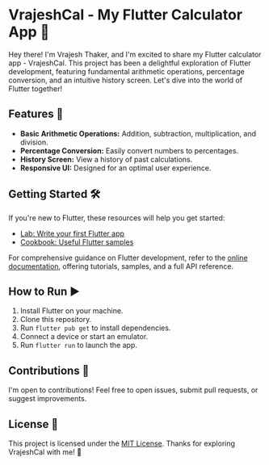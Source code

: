 # VrajeshCal - My Flutter Calculator App 🧮

Hey there! I'm Vrajesh Thaker, and I'm excited to share my Flutter calculator app - VrajeshCal. This project has been a delightful exploration of Flutter development, featuring fundamental arithmetic operations, percentage conversion, and an intuitive history screen. Let's dive into the world of Flutter together!

## Features 🚀

- **Basic Arithmetic Operations:** Addition, subtraction, multiplication, and division.
- **Percentage Conversion:** Easily convert numbers to percentages.
- **History Screen:** View a history of past calculations.
- **Responsive UI:** Designed for an optimal user experience.

## Getting Started 🛠️

If you're new to Flutter, these resources will help you get started:

- [Lab: Write your first Flutter app](https://docs.flutter.dev/get-started/codelab)
- [Cookbook: Useful Flutter samples](https://docs.flutter.dev/cookbook)

For comprehensive guidance on Flutter development, refer to the [online documentation](https://docs.flutter.dev/), offering tutorials, samples, and a full API reference.

## How to Run ▶️

1. Install Flutter on your machine.
2. Clone this repository.
3. Run `flutter pub get` to install dependencies.
4. Connect a device or start an emulator.
5. Run `flutter run` to launch the app.

## Contributions 🤝

I'm open to contributions! Feel free to open issues, submit pull requests, or suggest improvements.

## License 📜

This project is licensed under the [MIT License](LICENSE). Thanks for exploring VrajeshCal with me! 🌟
